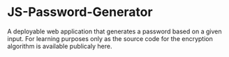 # JS-Password-Generator
A deployable web application that generates a password based on a given input. For learning purposes only as the source code for the encryption algorithm is available publicaly here.
